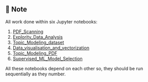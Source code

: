 ## 🚧 Note
All work done within six Jupyter notebooks:

  1. [PDF_Scanning](PDF_Scanning.ipynb)<br/>
  2. [Explority_Data_Analysis](Explority_Data_Analysis.ipynb)<br/>
  3. [Topic_Modeling_dataset](Topic_Modeling_dataset.ipynb)<br/>
  4. [Data_visualisation_and_vectorization](Data_visualisation_and_vectorization.ipynb)
  5. [Topic_Modeling_PDF](Topic_Modeling_PDF.ipynb)
  6. [Supervised_ML_Model_Selection](Supervised_ML_Model_Selection.ipynb)

All these notebooks depend on each other so, they should be run sequentially as they number.
